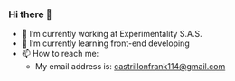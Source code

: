 ### Hi there 👋

<!--
**FrankAlexis/frankalexis** is a ✨ _special_ ✨ repository because its `README.md` (this file) appears on your GitHub profile.
-->
- 🔭 I’m currently working at Experimentality S.A.S.
- 🌱 I’m currently learning front-end developing
- 📫 How to reach me: 
  - My email address is: castrillonfrank114@gmail.com


